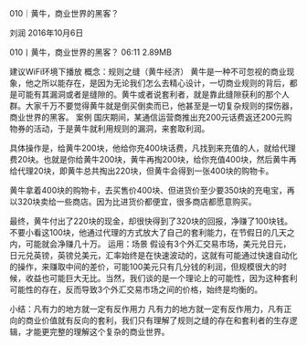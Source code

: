 010｜黄牛，商业世界的黑客？


刘润
2016年10月6日

010丨黄牛，商业世界的黑客？
06:11 2.89MB

建议WiFi环境下播放
概念：规则之缝（黄牛经济）
黄牛是一种不可忽视的商业现象，他之所以能存在，是因为无论我们怎么去精心设计，一切商业规则的背后，都是可能有其漏洞或者是缝隙的。黄牛或者说套利者，就是靠此缝隙获利的那个人群。大家千万不要觉得黄牛就是倒买倒卖而已，他甚至是一切复杂规则的探伤器，商业世界的黑客。
案例
国庆期间，某通信运营商推出充200元话费返还200元购物券的活动，于是黄牛就利用规则的漏洞，来套取利润。

具体操作是，给黄牛200块，他给你充400块话费，凡找到来充值的人，就给代理费20块。也就是你给黄牛200块，黄牛再掏200块，给你充值400块，然后黄牛再给代理20块，即黄牛总共掏出220块，但黄牛会得到一张400块的购物卡。

黄牛拿着400块的购物卡，去买售价400块、但进货价至少要350块的充电宝，再以320块卖给一些商店。因为比进货价都便宜，很多商店都愿意购买。

最终，黄牛付出了220块的现金，却很快得到了320块的回报，净赚了100块钱。不要小看这100块，他通过代理的方式放大了自己的套利能力，在节假日的几天之内，可能就会净赚几十万。
运用：场景
假设有3个外汇交易市场，美元兑日元，日元兑英镑，英镑兑美元，汇率始终是在快速波动的，这就有可能通过快速自动化的操作，来赚取中间的差价，可能100美元只有几分钱的利润，但规模很大的时候，收益也可能巨大无比。当然，我们谈的是一个理论上的可能性，因为这种套利可能性的存在，反而导致3个外汇交易市场之间的价格，始终是均衡的。

小结：凡有力的地方就一定有反作用力
凡有力的地方就一定有反作用力，凡有正向的商业价值就有反向的套利，我们只有理解了规则之缝的存在和套利者的生存逻辑，才能更完整的理解这个复杂的商业世界。
